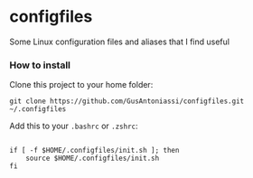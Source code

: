 # configfiles

Some Linux configuration files and aliases that I find useful

### How to install

Clone this project to your home folder:

```
git clone https://github.com/GusAntoniassi/configfiles.git ~/.configfiles
```

Add this to your `.bashrc` or `.zshrc`:

```

if [ -f $HOME/.configfiles/init.sh ]; then
    source $HOME/.configfiles/init.sh
fi

```
